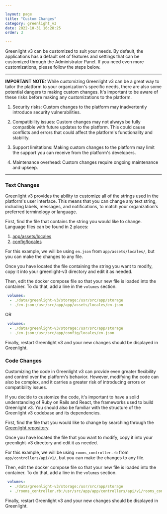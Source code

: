 ```yaml
---

layout: page
title: "Custom Changes"
category: greenlight_v3
date: 2022-10-31 16:28:25
order: 3

---
```


Greenlight v3 can be customized to suit your needs. By default, the applications has a default set of features and settings that can be customized through the Administrator Panel. If you need even more customizations, please follow the steps below.

---

**IMPORTANT NOTE:** While customizing Greenlight v3 can be a great way to tailor the platform to your organization's specific needs, there are also some potential dangers to making custom changes. It's important to be aware of these risks before making any customizations to the platform.

1. Security risks: Custom changes to the platform may inadvertently introduce security vulnerabilities.

2. Compatibility issues: Custom changes may not always be fully compatible with future updates to the platform. This could cause conflicts and errors that could affect the platform's functionality and stability.

3. Support limitations: Making custom changes to the platform may limit the support you can receive from the platform's developers.

4. Maintenance overhead: Custom changes require ongoing maintenance and upkeep.


---

### Text Changes

Greenlight v3 provides the ability to customize all of the strings used in the platform's user interface. This means that you can change any text string, including labels, messages, and notifications, to match your organization's preferred terminology or language.

First, find the file that contains the string you would like to change. Language files can be found in 2 places:
1. [app/assets/locales](https://github.com/bigbluebutton/greenlight/tree/v3/app/assets/locales)
2. [config/locales](https://github.com/bigbluebutton/greenlight/tree/v3/config/locales)

For this example, we will be using `en.json` from `app/assets/locales/`, but you can make the changes to any file.

Once you have located the file containing the string you want to modify, copy it into your greenlight-v3 directory and edit it as needed.

Then, edit the docker compose file so that your new file is loaded into the container. To do that, add a line in the `volumes` section.

```yaml
 volumes:
  - ./data/greenlight-v3/storage:/usr/src/app/storage
  - ./en.json:/usr/src/app/app/assets/locales/en.json
```
OR
```yaml
 volumes:
  - ./data/greenlight-v3/storage:/usr/src/app/storage
  - ./en.json:/usr/src/app/config/locales/en.json
```

Finally, restart Greenlight v3 and your new changes should be displayed in Greenlight.

### Code Changes

Customizing the code in Greenlight v3 can provide even greater flexibility and control over the platform's behavior. However, modifying the code can also be complex, and it carries a greater risk of introducing errors or compatibility issues.

If you decide to customize the code, it's important to have a solid understanding of Ruby on Rails and React, the frameworks used to build Greenlight v3. You should also be familiar with the structure of the Greenlight v3 codebase and its dependencies.

First, find the file that you would like to change by searching through the [Greenlight repository](https://github.com/bigbluebutton/greenlight/tree/v3).

Once you have located the file that you want to modify, copy it into your greenlight-v3 directory and edit it as needed.

For this example, we will be using `rooms_controller.rb` from `app/controllers/api/v1/`, but you can make the changes to any file.

Then, edit the docker compose file so that your new file is loaded into the container. To do that, add a line in the `volumes` section.

```yaml
 volumes:
  - ./data/greenlight-v3/storage:/usr/src/app/storage
  - ./rooms_controller.rb:/usr/src/app/app/controllers/api/v1/rooms_controller.rb
```

Finally, restart Greenlight v3 and your new changes should be displayed in Greenlight.
